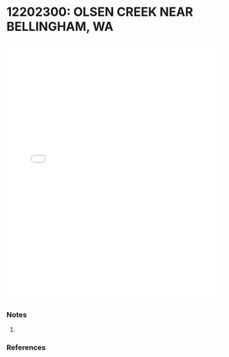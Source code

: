 # 12202300: OLSEN CREEK NEAR BELLINGHAM, WA

<iframe src="/distribution_estimation/_static/stations/12202300_fdc.html" width="100%" height="600" frameborder="0"></iframe>

### Notes
1. 

### References

